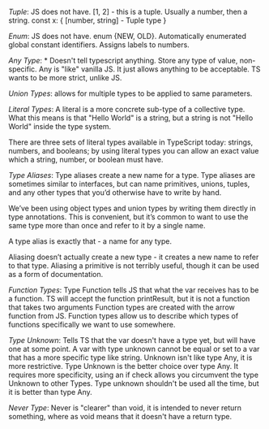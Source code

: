 <!-- TS Notes -->

_Tuple_: JS does not have. [1, 2] - this is a tuple. Usually a number, then a string.
const x: {
[number, string] - Tuple type
}

_Enum_: JS does not have. enum {NEW, OLD}. Automatically enumerated global constant identifiers.
Assigns labels to numbers.

_Any Type_: \* Doesn't tell typescript anything. Store any type of value, non-specific. Any is "like" vanilla JS.
It just allows anything to be acceptable. TS wants to be more strict, unlike JS.

_Union Types_: allows for multiple types to be applied to same parameters.

_Literal Types_: A literal is a more concrete sub-type of a collective type. What this means is that "Hello World" is a string, but a string is not "Hello World" inside the type system.

There are three sets of literal types available in TypeScript today: strings, numbers, and booleans; by using literal types you can allow an exact value which a string, number, or boolean must have.

_Type Aliases_: Type aliases create a new name for a type. Type aliases are sometimes similar to interfaces, but can name primitives, unions, tuples, and any other types that you’d otherwise have to write by hand.

We’ve been using object types and union types by writing them directly in type annotations. This is convenient, but it’s common to want to use the same type more than once and refer to it by a single name.

A type alias is exactly that - a name for any type.

Aliasing doesn’t actually create a new type - it creates a new name to refer to that type. Aliasing a primitive is not terribly useful, though it can be used as a form of documentation.

_Function Types_: Type Function tells JS that what the var receives has to be a function.
TS will accept the function printResult, but it is not a function that takes two arguments
Function types are created with the arrow function from JS.
Function types allow us to describe which types of functions specifically we want to use somewhere.

_Type Unknown_: Tells TS that the var doesn't have a type yet, but will have one at some point. A var with type unknown cannot
be equal or set to a var that has a more specific type like string. Unknown isn't like type Any, it is more restrictive.
Type Unknown is the better choice over type Any. It requires more specificity, using an if check allows you circumvent the type Unknown
to other Types. Type unknown shouldn't be used all the time, but it is better than type Any.

_Never Type_: Never is "clearer" than void, it is intended to never return something, where as void means that it doesn't have a return type.
